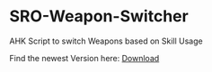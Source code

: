 # SRO-Weapon-Switcher
AHK Script to switch Weapons based on Skill Usage

Find the newest Version here: 
[Download](https://github.com/blagyyy-tools/SRO-Weapon-Switcher/releases)
